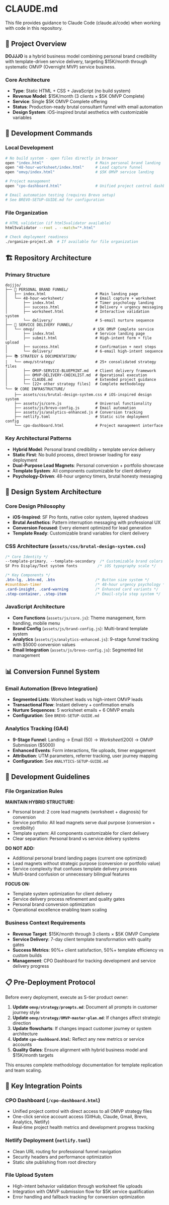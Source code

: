 # CLAUDE.md

This file provides guidance to Claude Code (claude.ai/code) when working with code in this repository.

## 🎯 Project Overview

**DOJJJO** is a hybrid business model combining personal brand credibility with template-driven service delivery, targeting $15K/month through systematic OMVP (Overnight MVP) service business.

### Core Architecture
- **Type**: Static HTML + CSS + JavaScript (no build system)
- **Revenue Model**: $15K/month (3 clients × $5K OMVP Complete)  
- **Service**: Single $5K OMVP Complete offering
- **Status**: Production-ready brutal consultant funnel with email automation
- **Design System**: iOS-inspired brutal aesthetics with customizable variables

## 🚀 Development Commands

### Local Development
```bash
# No build system - open files directly in browser
open "index.html"                       # Main personal brand landing
open "48-hour-worksheet/index.html"     # Lead capture funnel
open "omvp/index.html"                  # $5K OMVP service landing

# Project management
open "cpo-dashboard.html"               # Unified project control dashboard

# Email automation testing (requires Brevo setup)
# See BREVO-SETUP-GUIDE.md for configuration
```

### File Organization
```bash
# HTML validation (if html5validator available)
html5validator --root . --match="*.html"

# Check deployment readiness
./organize-project.sh  # If available for file organization
```

## 🏗️ Repository Architecture

### Primary Structure
```
dojjjo/
├── 🎯 PERSONAL BRAND FUNNEL/
│   ├── index.html                      # Main landing page
│   └── 48-hour-worksheet/              # Email capture + worksheet
│       ├── index.html                  # Timer psychology landing
│       ├── success.html                # Delivery + urgency messaging
│       ├── worksheet.html              # Interactive validation system
│       └── delivery/                   # 5-email nurture sequence
├── 💼 SERVICE DELIVERY FUNNEL/
│   └── omvp/                          # $5K OMVP Complete service
│       ├── index.html                  # Service landing page
│       ├── submit.html                 # High-intent form + file upload
│       ├── success.html                # Confirmation + next steps
│       └── delivery/                   # 6-email high-intent sequence
├── 📚 STRATEGY & DOCUMENTATION/
│   └── omvp/strategy/                  # 25+ consolidated strategy files
│       ├── OMVP-SERVICE-BLUEPRINT.md   # Client delivery framework
│       ├── OMVP-DELIVERY-CHECKLIST.md  # Operational execution
│       ├── CLAUDE.md                   # Extended project guidance
│       └── [22+ other strategy files]  # Complete methodology
└── 🛠️ CORE INFRASTRUCTURE/
    ├── assets/css/brutal-design-system.css # iOS-inspired design system
    ├── assets/js/core.js               # Universal functionality
    ├── assets/js/brevo-config.js       # Email automation
    ├── assets/js/analytics-enhanced.js # Conversion tracking
    ├── netlify.toml                    # Static site deployment config
    └── cpo-dashboard.html              # Project management interface
```

### Key Architectural Patterns
- **Hybrid Model**: Personal brand credibility + template service delivery
- **Static First**: No build process, direct browser loading for easy deployment
- **Dual-Purpose Lead Magnets**: Personal conversion + portfolio showcase
- **Template System**: All components customizable for client delivery
- **Psychology-Driven**: 48-hour urgency timers, brutal honesty messaging

## 🎨 Design System Architecture

### Core Design Philosophy
- **iOS-Inspired**: SF Pro fonts, native color system, layered shadows
- **Brutal Aesthetics**: Pattern interruption messaging with professional UX
- **Conversion Focused**: Every element optimized for lead generation
- **Template Ready**: Customizable brand variables for client delivery

### CSS Architecture (`assets/css/brutal-design-system.css`)
```css
/* Core Identity */
--template-primary, --template-secondary  /* Customizable brand colors */
SF Pro Display/Text system fonts         /* iOS typography scale */

/* Key Components */
.btn-lg, .btn-md, .btn                  /* Button size system */
#countdown-timer                        /* 48-hour urgency psychology */
.card-insight, .card-warning            /* Enhanced card variants */
.step-container, .step-item             /* Email-style step system */
```

### JavaScript Architecture
- **Core Functions** (`assets/js/core.js`): Theme management, form handling, mobile menu
- **Brand Config** (`assets/js/brand-config.js`): Multi-brand template system
- **Analytics** (`assets/js/analytics-enhanced.js`): 9-stage funnel tracking with $5000 conversion values
- **Email Integration** (`assets/js/brevo-config.js`): Segmented list management

## 📊 Conversion Funnel System

### Email Automation (Brevo Integration)
- **Segmented Lists**: Worksheet leads vs high-intent OMVP leads
- **Transactional Flow**: Instant delivery + confirmation emails
- **Nurture Sequences**: 5 worksheet emails + 6 OMVP emails
- **Configuration**: See `BREVO-SETUP-GUIDE.md`

### Analytics Tracking (GA4)
- **9-Stage Funnel**: Landing → Email ($50) → Worksheet ($200) → OMVP Submission ($5000)
- **Enhanced Events**: Form interactions, file uploads, timer engagement
- **Attribution**: UTM parameters, referrer tracking, user journey mapping
- **Configuration**: See `ANALYTICS-SETUP-GUIDE.md`

## 🚨 Development Guidelines

### File Organization Rules
**MAINTAIN HYBRID STRUCTURE:**
- Personal brand: 2 core lead magnets (worksheet + diagnosis) for conversion
- Service portfolio: All lead magnets serve dual purpose (conversion + credibility)
- Template system: All components customizable for client delivery
- Clear separation: Personal brand vs service delivery systems

**DO NOT ADD:**
- Additional personal brand landing pages (current one optimized)
- Lead magnets without strategic purpose (conversion or portfolio value)
- Service complexity that confuses template delivery process
- Multi-brand confusion or unnecessary bilingual features

**FOCUS ON:**
- Template system optimization for client delivery
- Service delivery process refinement and quality gates
- Personal brand conversion optimization
- Operational excellence enabling team scaling

### Business Context Requirements
- **Revenue Target**: $15K/month through 3 clients × $5K OMVP Complete
- **Service Delivery**: 7-day client template transformation with quality gates
- **Success Metrics**: 90%+ client satisfaction, 50%+ template efficiency vs custom builds
- **Management**: CPO Dashboard for tracking development and service delivery progress

## 📋 Pre-Deployment Protocol

Before every deployment, execute as S-tier product owner:

1. **Update `omvp/strategy/prompts.md`**: Document all prompts in customer journey style
2. **Update `omvp/strategy/OMVP-master-plan.md`**: If changes affect strategic direction
3. **Update flowcharts**: If changes impact customer journey or system architecture
4. **Update `cpo-dashboard.html`**: Reflect any new metrics or service accounts
5. **Quality Gates**: Ensure alignment with hybrid business model and $15K/month targets

This ensures complete methodology documentation for template replication and team scaling.

## 🔧 Key Integration Points

### CPO Dashboard (`/cpo-dashboard.html`)
- Unified project control with direct access to all OMVP strategy files
- One-click service account access (GitHub, Claude, Gmail, Brevo, Analytics, Netlify)
- Real-time project health metrics and development progress tracking

### Netlify Deployment (`netlify.toml`)
- Clean URL routing for professional funnel navigation
- Security headers and performance optimization
- Static site publishing from root directory

### File Upload System
- High-intent behavior validation through worksheet file uploads
- Integration with OMVP submission flow for $5K service qualification
- Error handling and fallback tracking for conversion optimization